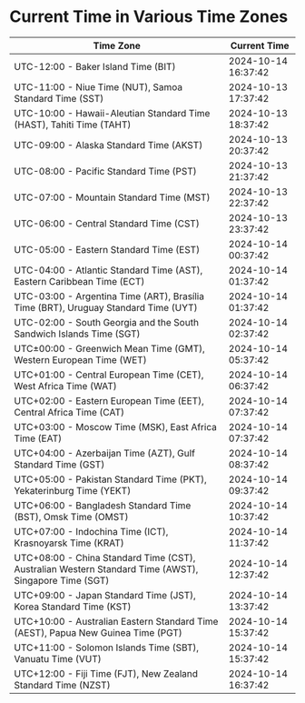 # Current Time in Various Time Zones

| Time Zone | Current Time |
|-----------|--------------|
| UTC-12:00 - Baker Island Time (BIT) | 2024-10-14 16:37:42 |
| UTC-11:00 - Niue Time (NUT), Samoa Standard Time (SST) | 2024-10-13 17:37:42 |
| UTC-10:00 - Hawaii-Aleutian Standard Time (HAST), Tahiti Time (TAHT) | 2024-10-13 18:37:42 |
| UTC-09:00 - Alaska Standard Time (AKST) | 2024-10-13 20:37:42 |
| UTC-08:00 - Pacific Standard Time (PST) | 2024-10-13 21:37:42 |
| UTC-07:00 - Mountain Standard Time (MST) | 2024-10-13 22:37:42 |
| UTC-06:00 - Central Standard Time (CST) | 2024-10-13 23:37:42 |
| UTC-05:00 - Eastern Standard Time (EST) | 2024-10-14 00:37:42 |
| UTC-04:00 - Atlantic Standard Time (AST), Eastern Caribbean Time (ECT) | 2024-10-14 01:37:42 |
| UTC-03:00 - Argentina Time (ART), Brasília Time (BRT), Uruguay Standard Time (UYT) | 2024-10-14 01:37:42 |
| UTC-02:00 - South Georgia and the South Sandwich Islands Time (SGT) | 2024-10-14 02:37:42 |
| UTC±00:00 - Greenwich Mean Time (GMT), Western European Time (WET) | 2024-10-14 05:37:42 |
| UTC+01:00 - Central European Time (CET), West Africa Time (WAT) | 2024-10-14 06:37:42 |
| UTC+02:00 - Eastern European Time (EET), Central Africa Time (CAT) | 2024-10-14 07:37:42 |
| UTC+03:00 - Moscow Time (MSK), East Africa Time (EAT) | 2024-10-14 07:37:42 |
| UTC+04:00 - Azerbaijan Time (AZT), Gulf Standard Time (GST) | 2024-10-14 08:37:42 |
| UTC+05:00 - Pakistan Standard Time (PKT), Yekaterinburg Time (YEKT) | 2024-10-14 09:37:42 |
| UTC+06:00 - Bangladesh Standard Time (BST), Omsk Time (OMST) | 2024-10-14 10:37:42 |
| UTC+07:00 - Indochina Time (ICT), Krasnoyarsk Time (KRAT) | 2024-10-14 11:37:42 |
| UTC+08:00 - China Standard Time (CST), Australian Western Standard Time (AWST), Singapore Time (SGT) | 2024-10-14 12:37:42 |
| UTC+09:00 - Japan Standard Time (JST), Korea Standard Time (KST) | 2024-10-14 13:37:42 |
| UTC+10:00 - Australian Eastern Standard Time (AEST), Papua New Guinea Time (PGT) | 2024-10-14 15:37:42 |
| UTC+11:00 - Solomon Islands Time (SBT), Vanuatu Time (VUT) | 2024-10-14 15:37:42 |
| UTC+12:00 - Fiji Time (FJT), New Zealand Standard Time (NZST) | 2024-10-14 16:37:42 |
